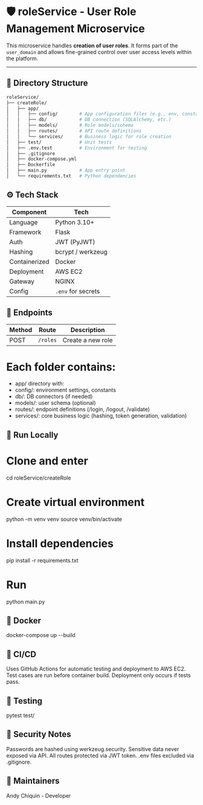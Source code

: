 # 🛡️ roleService - User Role Management Microservice

This microservice handles **creation of user roles**. It forms part of the `user_domain` and allows fine-grained control over user access levels within the platform.

---

## 🧩 Directory Structure

```bash
roleService/
├── createRole/
│   ├── app/
│   │   ├── config/        # App configuration files (e.g., env, constants)
│   │   ├── db/            # DB connection (SQLAlchemy, etc.)
│   │   ├── models/        # Role models/schema
│   │   ├── routes/        # API route definitions
│   │   └── services/      # Business logic for role creation
│   ├── test/              # Unit tests
│   ├── .env.test          # Environment for testing
│   ├── .gitignore
│   ├── docker-compose.yml
│   ├── Dockerfile
│   ├── main.py            # App entry point
│   └── requirements.txt   # Python dependencies


```
## ⚙️ Tech Stack
| Component     | Tech               |
| ------------- | ------------------ |
| Language      | Python 3.10+       |
| Framework     | Flask              |
| Auth          | JWT (PyJWT)        |
| Hashing       | bcrypt / werkzeug  |
| Containerized | Docker             |
| Deployment    | AWS EC2            |
| Gateway       | NGINX              |
| Config        | `.env` for secrets |

## 📡 Endpoints
| Method | Route         | Description             |
| ------ | ------------- | ----------------------- |
| POST   | `/roles`      | Create a new role       |


# Each folder contains:

- app/ directory with:
- config/: environment settings, constants
- db/: DB connectors (if needed)
- models/: user schema (optional)
- routes/: endpoint definitions (/login, /logout, /validate)
- services/: core business logic (hashing, token generation, validation)


## 🚀 Run Locally
# Clone and enter
cd roleService/createRole

# Create virtual environment
python -m venv venv
source venv/bin/activate

# Install dependencies
pip install -r requirements.txt

# Run
python main.py

## 🐳 Docker
docker-compose up --build

## 🔄 CI/CD
Uses GitHub Actions for automatic testing and deployment to AWS EC2.
Test cases are run before container build.
Deployment only occurs if tests pass.

## 🧪 Testing
pytest test/

## 🔐 Security Notes
Passwords are hashed using werkzeug.security.
Sensitive data never exposed via API.
All routes protected via JWT token.
.env files excluded via .gitignore.

## 🧠 Maintainers
Andy Chiquin - Developer 